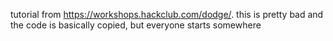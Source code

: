 tutorial from https://workshops.hackclub.com/dodge/. 
this is pretty bad and the code is basically copied, but everyone starts somewhere